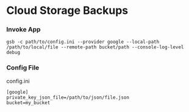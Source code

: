 # Cloud Storage Backups

### Invoke App

```
gsb -c path/to/config.ini --provider google --local-path /path/to/local/file --remote-path bucket/path --console-log-level debug
```

### Config File

config.ini

```
[google]
private_key_json_file=/path/to/json/file.json
bucket=my_bucket
```